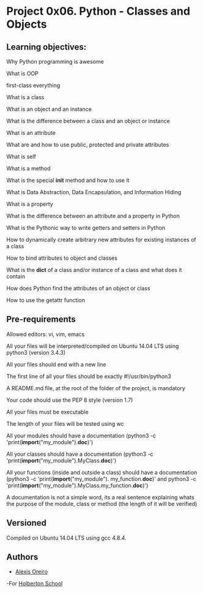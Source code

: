 # Project 0x06. Python - Classes and Objects

## Learning objectives:

Why Python programming is awesome

What is OOP

first-class everything

What is a class

What is an object and an instance

What is the difference between a class and an object or instance

What is an attribute

What are and how to use public, protected and private attributes

What is self

What is a method

What is the special __init__ method and how to use it

What is Data Abstraction, Data Encapsulation, and Information Hiding

What is a property

What is the difference between an attribute and a property in Python

What is the Pythonic way to write getters and setters in Python

How to dynamically create arbitrary new attributes for existing instances of a class

How to bind attributes to object and classes

What is the __dict__ of a class and/or instance of a class and what does it contain

How does Python find the attributes of an object or class

How to use the getattr function

## Pre-requirements 

Allowed editors: vi, vim, emacs

All your files will be interpreted/compiled on Ubuntu 14.04 LTS using python3 (version 3.4.3)

All your files should end with a new line

The first line of all your files should be exactly #!/usr/bin/python3

A README.md file, at the root of the folder of the project, is mandatory

Your code should use the PEP 8 style (version 1.7)

All your files must be executable

The length of your files will be tested using wc

All your modules should have a documentation (python3 -c 'print(__import__("my_module").__doc__)')

All your classes should have a documentation (python3 -c 'print(__import__("my_module").MyClass.__doc__)')

All your functions (inside and outside a class) should have a documentation (python3 -c 'print(__import__("my_module").
my_function.__doc__)' and python3 -c 'print(__import__("my_module").MyClass.my_function.__doc__)')

A documentation is not a simple word, its a real sentence explaining whats the purpose of the module, class or method (the length of it will be verified)

## Versioned 
Compiled on Ubuntu 14.04 LTS using gcc 4.8.4.

## Authors 

- [Alexis Oreiro](https://github.com/alexoreiro)

-For [Holberton School](https://www.holbertonschool.com/uy)
